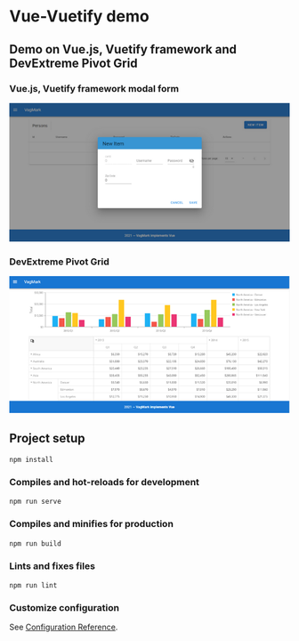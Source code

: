 # Vue-Vuetify demo
## Demo on Vue.js, Vuetify framework and DevExtreme Pivot Grid

### Vue.js, Vuetify framework modal form
![alt text](https://raw.githubusercontent.com/vagmark30/VueFrameworkDemo/main/src/img/vue1.png)

### DevExtreme Pivot Grid
![alt text](https://raw.githubusercontent.com/vagmark30/VueFrameworkDemo/main/src/img/vue2.png)

## Project setup
```
npm install
```

### Compiles and hot-reloads for development
```
npm run serve
```

### Compiles and minifies for production
```
npm run build
```

### Lints and fixes files
```
npm run lint
```

### Customize configuration
See [Configuration Reference](https://cli.vuejs.org/config/).